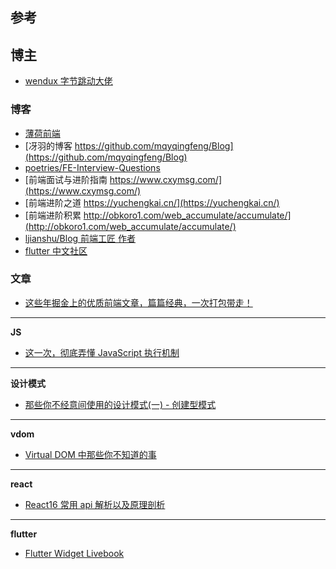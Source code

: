 ## 参考

## 博主

- [wendux 字节跳动大佬](https://juejin.im/user/58211b88a0bb9f0058c25b7f)

### 博客

- [薄荷前端](https://github.com/BooheeFE/weekly)
- [冴羽的博客 https://github.com/mqyqingfeng/Blog](https://github.com/mqyqingfeng/Blog)
- [poetries/FE-Interview-Questions](http://blog.poetries.top/FE-Interview-Questions/base/)
- [前端面试与进阶指南 https://www.cxymsg.com/](https://www.cxymsg.com/)
- [前端进阶之道 https://yuchengkai.cn/](https://yuchengkai.cn/)
- [前端进阶积累 http://obkoro1.com/web_accumulate/accumulate/](http://obkoro1.com/web_accumulate/accumulate/)
- [ljianshu/Blog 前端工匠 作者](https://github.com/ljianshu/Blog)
- [flutter 中文社区](https://flutterchina.club/)

### 文章

- [这些年掘金上的优质前端文章，篇篇经典，一次打包带走！](https://juejin.im/post/5d42f4f46fb9a06adb7fc2a1)

---

**JS**

- [这一次，彻底弄懂 JavaScript 执行机制](https://juejin.im/post/59e85eebf265da430d571f89)

---

**设计模式**

- [那些你不经意间使用的设计模式(一) - 创建型模式](https://juejin.im/post/5d35d8c4518825360f16198e)

---

**vdom**

- [Virtual DOM 中那些你不知道的事](https://github.com/lulujianglab/blog/issues/46)

---

**react**

- [React16 常用 api 解析以及原理剖析](https://ru23.github.io/react-ppt/#/)

---

**flutter**

- [Flutter Widget Livebook](https://flutter-widget-livebook.blankapp.org/basics/introduction/)
